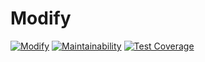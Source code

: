 # Modify
[![Modify](https://circleci.com/gh/Eazybee/Modify.svg?style=svg)](https://circleci.com/gh/circleci/circleci-docs)
[![Maintainability](https://api.codeclimate.com/v1/badges/aba7364fb9ffbf9bb7cb/maintainability)](https://codeclimate.com/github/Eazybee/Modify/maintainability)
[![Test Coverage](https://api.codeclimate.com/v1/badges/aba7364fb9ffbf9bb7cb/test_coverage)](https://codeclimate.com/github/Eazybee/Modify/test_coverage)
